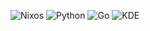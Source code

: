 ![Nixos](https://img.shields.io/badge/NixOS-5277C3?style=flat&logo=nixos&logoColor=white) ![Python](https://img.shields.io/badge/Python-3776AB?style=flat&logo=python&logoColor=white) ![Go](https://img.shields.io/badge/Go-00ADD8?style=flat&logo=go&logoColor=white) ![KDE](https://img.shields.io/badge/KDE-1D99F3?logo=KDE&logoColor=white&link=https%3A%2F%2Finvent.kde.org%2Flianqun)
